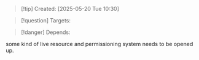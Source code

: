 
>[!tip] Created: [2025-05-20 Tue 10:30]

>[!question] Targets: 

>[!danger] Depends: 

some kind of live resource and permissioning system needs to be opened up.

